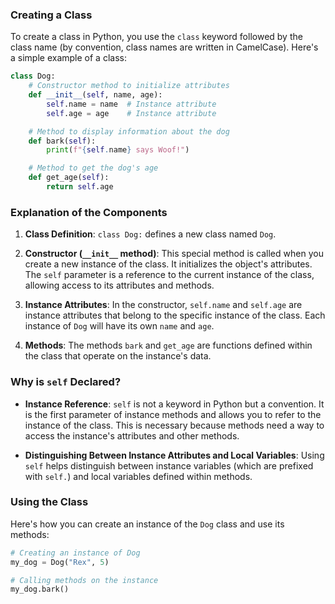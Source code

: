 ### Creating a Class

To create a class in Python, you use the `class` keyword followed by the class name (by convention, class names are written in CamelCase). Here's a simple example of a class:

```python
class Dog:
    # Constructor method to initialize attributes
    def __init__(self, name, age):
        self.name = name  # Instance attribute
        self.age = age    # Instance attribute

    # Method to display information about the dog
    def bark(self):
        print(f"{self.name} says Woof!")

    # Method to get the dog's age
    def get_age(self):
        return self.age
```

### Explanation of the Components

1. **Class Definition**: `class Dog:` defines a new class named `Dog`.

2. **Constructor (`__init__` method)**: This special method is called when you create a new instance of the class. It initializes the object's attributes. The `self` parameter is a reference to the current instance of the class, allowing access to its attributes and methods.

3. **Instance Attributes**: In the constructor, `self.name` and `self.age` are instance attributes that belong to the specific instance of the class. Each instance of `Dog` will have its own `name` and `age`.

4. **Methods**: The methods `bark` and `get_age` are functions defined within the class that operate on the instance's data.

### Why is `self` Declared?

- **Instance Reference**: `self` is not a keyword in Python but a convention. It is the first parameter of instance methods and allows you to refer to the instance of the class. This is necessary because methods need a way to access the instance's attributes and other methods.

- **Distinguishing Between Instance Attributes and Local Variables**: Using `self` helps distinguish between instance variables (which are prefixed with `self.`) and local variables defined within methods.

### Using the Class

Here's how you can create an instance of the `Dog` class and use its methods:

```python
# Creating an instance of Dog
my_dog = Dog("Rex", 5)

# Calling methods on the instance
my_dog.bark()